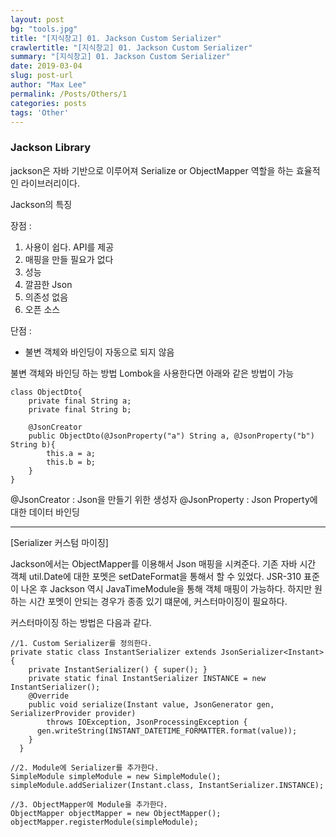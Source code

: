 ```yaml
---
layout: post
bg: "tools.jpg"
title: "[지식창고] 01. Jackson Custom Serializer"
crawlertitle: "[지식창고] 01. Jackson Custom Serializer"
summary: "[지식창고] 01. Jackson Custom Serializer"
date: 2019-03-04
slug: post-url
author: "Max Lee"
permalink: /Posts/Others/1
categories: posts
tags: 'Other'
---
```

### Jackson Library
jackson은 자바 기반으로 이루어져 Serialize or ObjectMapper 역할을 하는 효율적인 라이브러리이다.

Jackson의 특징

장점 : 
1. 사용이 쉽다. API를 제공
2. 매핑을 만들 필요가 없다
3. 성능
4. 깔끔한 Json
5. 의존성 없음
6. 오픈 소스

단점 : 
- 불변 객체와 바인딩이 자동으로 되지 않음

불변 객체와 바인딩 하는 방법
Lombok을 사용한다면 아래와 같은 방법이 가능
```
class ObjectDto{
    private final String a;
    private final String b;
    
    @JsonCreator
    public ObjectDto(@JsonProperty("a") String a, @JsonProperty("b") String b){
        this.a = a;
        this.b = b;
    }
}
```
@JsonCreator : Json을 만들기 위한 생성자
@JsonProperty : Json Property에 대한 데이터 바인딩

---
[Serializer 커스텀 마이징]

Jackson에서는 ObjectMapper를 이용해서 Json 매핑을 시켜준다.
기존 자바 시간 객체 util.Date에 대한 포멧은 setDateFormat을 통해서 할 수 있었다.
JSR-310 표준이 나온 후 Jackson 역시 JavaTimeModule을 통해 객체 매핑이 가능하다. 하지만 원하는 시간 포멧이 안되는 경우가 종종 있기 떄문에,
커스터마이징이 필요하다. 

커스터마이징 하는 방법은 다음과 같다.

```
//1. Custom Serializer를 정의한다.
private static class InstantSerializer extends JsonSerializer<Instant> {
    private InstantSerializer() { super(); }
    private static final InstantSerializer INSTANCE = new InstantSerializer();
    @Override
    public void serialize(Instant value, JsonGenerator gen, SerializerProvider provider)
        throws IOException, JsonProcessingException {
      gen.writeString(INSTANT_DATETIME_FORMATTER.format(value));
    }
  }
```

```
//2. Module에 Serializer를 추가한다.
SimpleModule simpleModule = new SimpleModule();
simpleModule.addSerializer(Instant.class, InstantSerializer.INSTANCE);

//3. ObjectMapper에 Module을 추가한다.
ObjectMapper objectMapper = new ObjectMapper();
objectMapper.registerModule(simpleModule);
```
